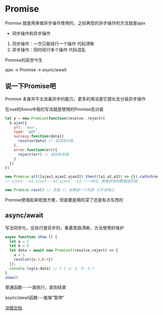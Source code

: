 # Promise
Promise 就是用来做异步操作使用的，之前典型的异步操作的方法就是ajax
  * 同步操作和异步操作
  1. 同步操作：一次只能经行一个操作 代码清晰
  2. 异步操作：同时经行多个操作 代码混乱

Promise的前世今生

ajax -> Promise -> async/await

## 说一下Promise吧
Promise 本身并不太具备异步的能力，更多的用法是它擅长去分装异步操作

在vue的Axios中我的写法就是使用的Promise去分装
```js
let p = new Promise(function(resolve, reject){
  $.ajax({
    url: 'xxx',
    type: 'get',
    success:function(data){
      resolve(data) // 返回成功值
    },
    error:function(err){
      reject(err) // 返回失败值
    }
  })
})
```
```js
new Promise.all([ajax1,ajax2,ajax3]).then(([a1,a2,a3]) => {}).cathch(err => {}) 
// ajax1---a1,ajax2---a2,ajax3---a3,一一对应，数据获取和数据返回值

new Promise.race() // 竞速 // 结果是一个东西 几乎没用过
```
Promise使用起来呢很方便，但是要是用的深了还是有点东西的
## async/await
写法同步化，反执行是异步的，看着思路清晰，方法使用好维护
```js
async function show () {
  let a = 5
  let b = 6 
  let data = await new Promise((resolve,reject) => {
    a = 3
    resolve({a:3,b:4})
  });
  console.log(a,data) // 3 { a: 3, b: 4 }
}
show()
```
普通函数---一直执行，直到结束

async/await函数---能够“暂停”

[详细文档](http://es6.ruanyifeng.com/#docs/promise)

<back-to-top />
